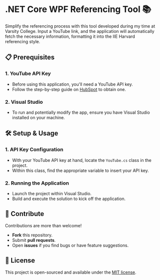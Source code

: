 # .NET Core WPF Referencing Tool 📚

Simplify the referencing process with this tool developed during my time at Varsity College. Input a YouTube link, and the application will automatically fetch the necessary information, formatting it into the IIE Harvard referencing style.

## 📋 Prerequisites 

### 1. YouTube API Key
- Before using this application, you'll need a YouTube API key. 
- Follow the step-by-step guide on [HubSpot](https://blog.hubspot.com/website/how-to-get-youtube-api-key) to obtain one.

### 2. Visual Studio 
- To run and potentially modify the app, ensure you have Visual Studio installed on your machine.

## 🛠️ Setup & Usage 

### 1. API Key Configuration
- With your YouTube API key at hand, locate the `YouTube.cs` class in the project.
- Within this class, find the appropriate variable to insert your API key.

### 2. Running the Application 
- Launch the project within Visual Studio.
- Build and execute the solution to kick off the application.

## 🌟 Contribute 

Contributions are more than welcome! 

- **Fork** this repository.
- Submit **pull requests**.
- Open **issues** if you find bugs or have feature suggestions.

## 📄 License 

This project is open-sourced and available under the [MIT license](LICENSE.md).
